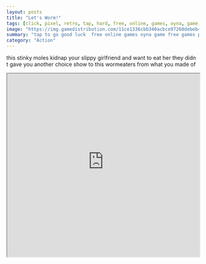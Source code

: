```yaml
---
layout: posts
title: "Let's Worm!"
tags: [click, pixel, retro, tap, hard, free, online, games, oyna, game, free, games, play, play, games]
image: "https://img.gamedistribution.com/11ce1336cbb340acbce97268debeb44b.jpg"
summary: "tap to go good luck  free online games oyna game free games play play games"
category: "Action"
---
```


this stinky moles kidnap your slippy girlfriend and want to eat her they didn t gave you another choice show to this wormeaters from what you made of

<iframe width="100%" height="480px;" src="https://html5.gamedistribution.com/11ce1336cbb340acbce97268debeb44b/"></iframe>